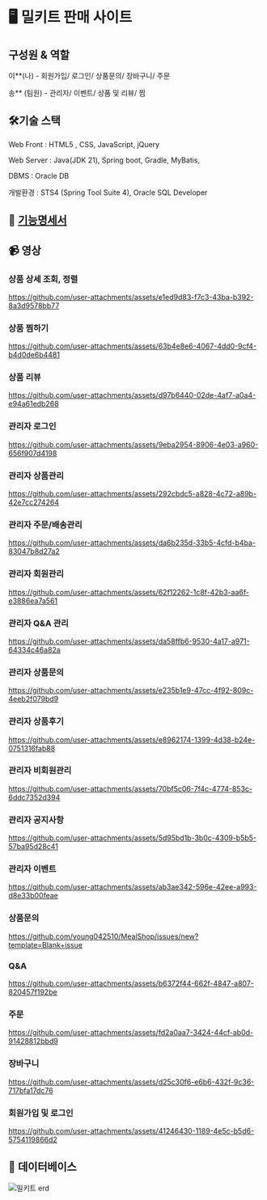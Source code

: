 # 🖥️ 밀키트 판매 사이트

## 구성원 & 역할


이**(나) - 회원가입/ 로그인/ 상품문의/ 장바구니/ 주문 

송** (팀원) - 관리자/ 이벤트/ 상품 및 리뷰/ 찜


## 🛠기술 스택


Web Front : HTML5 , CSS, JavaScript, jQuery

Web Server : Java(JDK 21), Spring boot, Gradle, MyBatis,

DBMS : Oracle DB

개발환경 : STS4 (Spring Tool Suite 4), Oracle SQL Developer


## 📖 [기능명세서](https://github.com/young042510/MealShop/wiki/%EA%B8%B0%EB%8A%A5%EB%AA%85%EC%84%B8)

## 📹 영상

### 상품 상세 조회, 정렬

https://github.com/user-attachments/assets/e1ed9d83-f7c3-43ba-b392-8a3d9578bb77

### 상품 찜하기

https://github.com/user-attachments/assets/63b4e8e6-4067-4dd0-9cf4-b4d0de6b4481

### 상품 리뷰

https://github.com/user-attachments/assets/d97b6440-02de-4af7-a0a4-e94a61edb268

### 관리자 로그인

https://github.com/user-attachments/assets/9eba2954-8906-4e03-a960-656f907d4198

### 관리자 상품관리

https://github.com/user-attachments/assets/292cbdc5-a828-4c72-a89b-42e7cc274264

### 관리자 주문/배송관리

https://github.com/user-attachments/assets/da6b235d-33b5-4cfd-b4ba-83047b8d27a2

### 관리자 회원관리

https://github.com/user-attachments/assets/62f12262-1c8f-42b3-aa6f-e3886ea7a561

### 관리자 Q&A 관리

https://github.com/user-attachments/assets/da58ffb6-9530-4a17-a971-64334c46a82a

### 관리자 상품문의

https://github.com/user-attachments/assets/e235b1e9-47cc-4f92-809c-4eeb2f079bd9

### 관리자 상품후기

https://github.com/user-attachments/assets/e8962174-1399-4d38-b24e-0751316fab88

### 관리자 비회원관리

https://github.com/user-attachments/assets/70bf5c06-7f4c-4774-853c-6ddc7352d394

### 관리자 공지사항

https://github.com/user-attachments/assets/5d95bd1b-3b0c-4309-b5b5-57ba95d28c41

### 관리자 이벤트

https://github.com/user-attachments/assets/ab3ae342-596e-42ee-a993-d8e33b00feae

### 상품문의

https://github.com/young042510/MealShop/issues/new?template=Blank+issue

### Q&A

https://github.com/user-attachments/assets/b6372f44-662f-4847-a807-820457f192be

### 주문

https://github.com/user-attachments/assets/fd2a0aa7-3424-44cf-ab0d-91428812bbd9

### 장바구니

https://github.com/user-attachments/assets/d25c30f6-e6b6-432f-9c36-717bfa17dc76

### 회원가입 및 로그인

https://github.com/user-attachments/assets/41246430-1189-4e5c-b5d6-5754119866d2

## 📜 데이터베이스
![밀키트 erd](https://github.com/user-attachments/assets/433f728d-7cce-4ca2-bc30-bdb93636389a)

